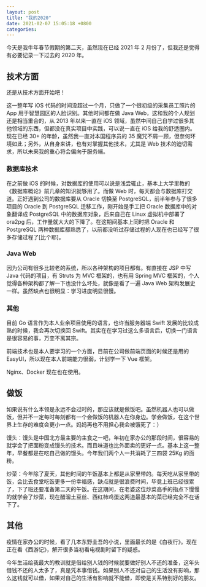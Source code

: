```yaml
---
layout: post
title: "我的2020"
date: 2021-02-07 15:05:18 +0800
categories:
---
```


今天是我牛年春节假期的第二天，虽然现在已经 2021 年 2 月份了，但我还是觉得有必要记录一下过去的 2020 年。

## 技术方面

还是从技术方面开始吧！

这一整年写 iOS 代码的时间没超过一个月，只做了一个很初级的采集员工照片的 App 用于智慧园区的人脸识别。其他时间都在做 Java Web，这和我的个人规划还是相当重合的，从 2013 年以来一直在 iOS 领域，虽然中间自己自学过很多其他领域的东西，但都没在真实项目中实践，可以说一直在 iOS 给我的舒适圈内。现在已经 30+ 的年龄，虽然我一直对本国程序员的 35 魔咒不屑一顾，但奈何环境如此；另外，从自身来讲，也有对掌握其他技术，尤其是 Web 技术的迫切需求，所以未来我的重心将会偏向于服务端。

### 数据库技术

在之前做 iOS 的时候，对数据库的使用可以说是浅尝辄止，基本上大学里教的《数据库概论》前几章的知识就够用了。而做 Web 时，每天都会与数据库打交道。正好遇到公司的数据库要从 Oracle 切换至 PostgreSQL，前半年参与了很多项目的 Oracle 到 PostgreSQL 迁移工作，刚开始是手工把 Oracle 数据库中的对象翻译成 PostgreSQL 中的数据库对象，后来自己在 Linux 虚拟机中部署了 ora2pg 后，工作量就大大的下降了。在这期间基本上同时把 Oracle 和 PostgreSQL 两种数据库都熟悉了，以前都没听过存储过程的人现在也已经写了很多存储过程了[比个耶]。

### Java Web

因为公司有很多比较老的系统，所以各种架构的项目都有。有直接在 JSP 中写 Java 代码的项目，有 Struts 为 MVC 框架的，也有用 Spring MVC 框架的，个人觉得各种架构都了解一下也没什么坏处，就像是看了一遍 Java Web 架构发展史一样。虽然缺点也很明显：学习进度明显很慢。

### 其他

目前 Go 语言作为本人业余项目使用的语言，也许当服务器端 Swift 发展的比较成熟的时候，我会再次切换回 Swift。其实在在学习过这么多语言后，切换一门语言是很容易的事，万变不离其宗。

前端技术也是本人要学习的一个方面，目前在公司做前端页面的时候还是用的 EasyUI，所以现在本人前端能力很弱，计划学一下 Vue 框架。

Nginx、Docker 现在也在使用。

## 做饭

如果说有什么本领是永远不会过时的，那应该就是做饭吧。虽然机器人也可以做饭，但并不一定每时每刻都有一个会做饭的机器人在你身边。学会做饭，在这个世界上生存的难度会更小一点。妈妈再也不用担心我会被饿死了：）

馒头：馒头是中国北方最主要的主食之一吧，年初在家办公的那段时间，很容易的就学会了把面粉变成馒头的技术。而且味道也比外面卖的更好一点。基本上这一整年，早餐都是在吃自己做的馒头。今年我们两个人一共消耗了三四袋 25Kg 的面粉。

炒菜：今年除了夏天，其他时间的午饭基本上都是从家里带的。每天吃从家里带的饭，会比去食堂吃饭更多一份幸福感，缺点就是很浪费时间，毕竟上班已经很累了，下了班还要准备第二天的午饭。在这期间，在老婆这位炒菜高手的指点下慢慢的就学会了炒菜，现在醋溜土豆丝、西红柿鸡蛋这两道最基本的菜已经完全不在话下了。

## 其他

疫情在家办公的时候，看了几本东野圭吾的小说，里面最长的是《白夜行》。现在正在看《西游记》，解开很多当初看电视剧时留下的疑惑。

今年生活给我最大的教训就是借给别人钱的时候就要做好别人不还的准备，这年头借钱不还的人太多了，真是凭本事借钱。如果别人不还对自己的生活没有影响，那么这钱就可以借，如果对自己的生活有影响就不能借，即使是关系特别好的朋友。
